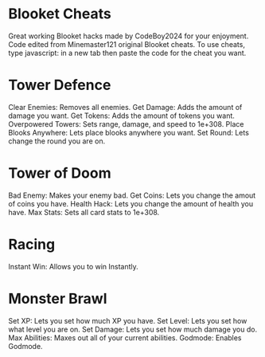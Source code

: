 # Blooket Cheats
Great working Blooket hacks made by CodeBoy2024 for your enjoyment.
Code edited from Minemaster121 original Blooket cheats.
To use cheats, type javascript: in a new tab then paste the code for the cheat you want.
# Tower Defence
Clear Enemies: Removes all enemies.
Get Damage: Adds the amount of damage you want.
Get Tokens: Adds the amount of tokens you want.
Overpowered Towers: Sets range, damage, and speed to 1e+308.
Place Blooks Anywhere: Lets place blooks anywhere you want.
Set Round: Lets change the round you are on.
# Tower of Doom
Bad Enemy: Makes your enemy bad.
Get Coins: Lets you change the amout of coins you have.
Health Hack: Lets you change the amount of health you have.
Max Stats: Sets all card stats to 1e+308.
# Racing
Instant Win: Allows you to win Instantly.
# Monster Brawl
Set XP: Lets you set how much XP you have.
Set Level: Lets you set how what level you are on.
Set Damage: Lets you set how much damage you do.
Max Abilities: Maxes out all of your current abilities. 
Godmode: Enables Godmode.
